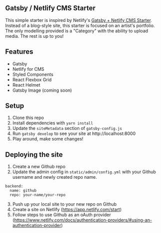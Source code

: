 ## Gatsby / Netlify CMS Starter

This simple starter is inspired by Netlify's [Gatsby + Netlify CMS Starter](https://github.com/netlify-templates/gatsby-starter-netlify-cms). Instead of a blog-style site, this starter is focused on an artist's portfolio. The only modelling provided is a "Category" with the ability to upload media. The rest is up to you!

## Features

- Gatsby
- Netlify for CMS
- Styled Components
- React Flexbox Grid
- React Helmet
- Gatsby Image (coming soon)

## Setup

1. Clone this repo
2. Install dependencies with `yarn install`
3. Update the `siteMetadata` section of `gatsby-config.js`
4. Run `gatsby develop` to see your site at http://localhost:8000
5. Play around, make some changes!

## Deploying the site

1. Create a new Github repo
2. Update the admin config in `static/admin/config.yml` with your Github username and newly created repo name.

```
backend:
  name: github
  repo: your-name/your-repo
```

3. Push up your local site to your new repo on Github
4. Create a site on Netlify (https://app.netlify.com/start)
5. Follow steps to use Github as an oAuth provider (https://www.netlify.com/docs/authentication-providers/#using-an-authentication-provider)
